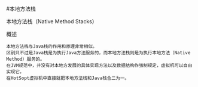 
#本地方法栈


  本地方法栈（Native Method Stacks）

概述　

    本地方法栈与Java栈的作用和原理非常相似。
    区别只不过是Java栈是为执行Java方法服务的，而本地方法栈则是为执行本地方法（Native Method）服务的。
    在JVM规范中，并没有对本地方发展的具体实现方法以及数据结构作强制规定，虚拟机可以自由实现它。
    在HotSopt虚拟机中直接就把本地方法栈和Java栈合二为一。


